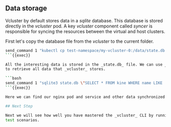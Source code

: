 ## Data storage

Vcluster by default stores data in a _sqlite_ database. This database is stored
directly in the _vcluster_ pod. A key _vcluster_ component called _syncer_ is
responsible for syncing the resources between the virtual and host clusters.

First let's copy the database file from the _vcluster_ to the current folder.

```bash
send_command 1 "kubectl cp test-namespace/my-vcluster-0:/data/state.db ./state.db -c syncer"
```{{exec}}

All the interesting data is stored in the _state.db_ file. We can use _sqlite3_
to retrieve all data that _vcluster_ stores.

```bash
send_command 1 "sqlite3 state.db \"SELECT * FROM kine WHERE name LIKE '%nginx%';\""
```{{exec}}

Here we can find our nginx pod and service and other data synchronized by _vcluster_.

## Next Step

Next we will see how well you have mastered the _vcluster_ CLI by running some
test scenarios.

